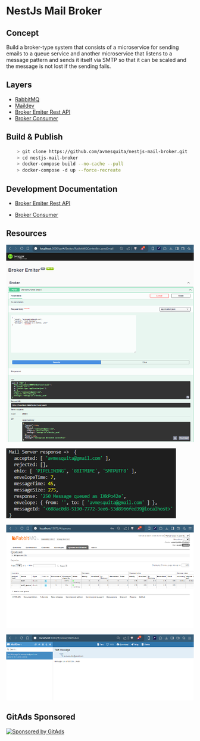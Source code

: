 # NestJs Mail Broker


## Concept

Build a broker-type system that consists of a microservice for sending emails to a queue service and another microservice that listens to a message pattern and sends it itself via SMTP so that it can be scaled and the message is not lost if the sending fails.


## Layers

- [RabbitMQ](https://www.rabbitmq.com/)
- [Maildev](https://maildev.github.io/maildev/)
- [Broker Emiter Rest API](broker-emiter/README.md)
- [Broker Consumer](broker-consumer/README.md)


## Build & Publish

```bash
    > git clone https://github.com/avmesquita/nestjs-mail-broker.git
    > cd nestjs-mail-broker
    > docker-compose build --no-cache --pull
    > docker-compose -d up --force-recreate
```


## Development Documentation

- [Broker Emiter Rest API](broker-emiter/documentation/index.html)

- [Broker Consumer](broker-consumer/documentation/index.html)


## Resources

![Broker Emitter](assets/broker-emiter.png)

![Broker Consumer](assets/broker-consumer-console-log.png)

![RabbitMQ Queues](assets/rabbitmq-queues.png)

![Maildev Inbox](assets/maildev-delivered.png)

<!-- GitAds-Verify: RRZT9B25SJVXZ7XE99Q73DDI551VOMOQ -->
## GitAds Sponsored
[![Sponsored by GitAds](https://gitads.dev/v1/ad-serve?source=avm-sistemas/nestjs-mail-broker@github)](https://gitads.dev/v1/ad-track?source=avm-sistemas/nestjs-mail-broker@github)


